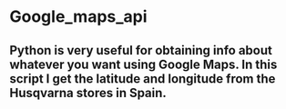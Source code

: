 # Google_maps_api
## Python is very useful for obtaining info about whatever you want using Google Maps. In this script I get the latitude and longitude from the Husqvarna stores in Spain.
